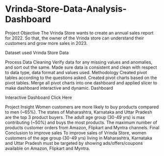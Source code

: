 # Vrinda-Store-Data-Analysis-Dashboard

Project Objective
The Vrinda Store wants to create an annual sales report for 2022. So that, the owner of the Vrinda store can understand their customers and grow more sales in 2023.

Dataset used
Vrinda Store Data

Process
Data Cleaning
Verify data for any missing values and anomalies, and sort out the same.
Made sure data is consistent and clean with respect to data type, data format and values used.
Methodology
Created pivot tables according to the questions asked.
Created pivot charts based on the pivot tables.
Merge all pivot charts into one dashboard and applied slicer to make dashboard interactive and dynamic.
Dashboard

Interactive Dashboard Click Here

Project Insight
Women customers are more likely to buy products compared to men (~65%).
The states of Maharashtra, Karnataka and Uttar Pradesh are the top 3 product buyers.
The adult age group (30-49 yrs) is max contributing (~50%) and buys the most products.
The maximum number of products customer orders from Amazon, Flipkart and Myntra channels.
Final Conclusion to improve sales
To improve sales of Vrinda Store, women customers of the age group (30-49 yrs) living in Maharashtra, Karnataka and Uttar Pradesh must be targeted by showing ads/offers/coupons available on Amazon, Flipkart and Myntra.
